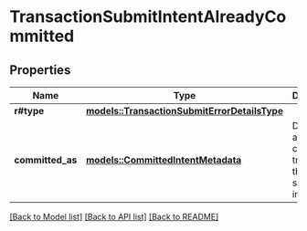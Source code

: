 # TransactionSubmitIntentAlreadyCommitted

## Properties

Name | Type | Description | Notes
------------ | ------------- | ------------- | -------------
**r#type** | [**models::TransactionSubmitErrorDetailsType**](TransactionSubmitErrorDetailsType.md) |  | 
**committed_as** | [**models::CommittedIntentMetadata**](CommittedIntentMetadata.md) | Details of an already-committed transaction that had the same intent.  | 

[[Back to Model list]](../README.md#documentation-for-models) [[Back to API list]](../README.md#documentation-for-api-endpoints) [[Back to README]](../README.md)


